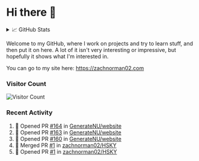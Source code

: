 # Hi there 👋

<details>
<summary>📈 GitHub Stats</summary>
<img src="http://github-profile-summary-cards.vercel.app/api/cards/profile-details?username=zachnorman02&theme=github"></img>

Note: languages listed are for public repos. Nowadays, my #1 language is probably JavaScript/TypeScript.

<img src="https://github-readme-stats-iota-gray.vercel.app/api/top-langs/?username=zachnorman02&langs_count=10&layout=compact" style="width:45%;vertical-align:middle"><img>
<img src="http://github-profile-summary-cards.vercel.app/api/cards/productive-time?username=zachnorman02&theme=github&utcOffset=-4" style="width:45%;vertical-align:middle"></img>

<img src="https://streak-stats.demolab.com/?user=zachnorman02" style="width:45%;vertical-align:middle"></img>
<img src="https://github-readme-stats-iota-gray.vercel.app/api?username=zachnorman02&count_private=true&show_icons=true" style="width:45%;vertical-align:middle">
</img>

<img src="https://github-readme-activity-graph.cyclic.app/graph?username=zachnorman02&theme=github-compact"></img>
</details>

Welcome to my GitHub, where I work on projects and try to learn stuff, and then put it on here. A lot of it isn't very interesting or impressive, but hopefully it shows what I'm interested in.

You can go to my site here: <https://zachnorman02.com>

### Visitor Count

![Visitor Count](https://profile-counter.glitch.me/zachnorman02/count.svg)

### Recent Activity
<!--START_SECTION:activity-->
1. 💪 Opened PR [#164](https://github.com/GenerateNU/website/pull/164) in [GenerateNU/website](https://github.com/GenerateNU/website)
2. 💪 Opened PR [#163](https://github.com/GenerateNU/website/pull/163) in [GenerateNU/website](https://github.com/GenerateNU/website)
3. 💪 Opened PR [#160](https://github.com/GenerateNU/website/pull/160) in [GenerateNU/website](https://github.com/GenerateNU/website)
4. 🎉 Merged PR [#1](https://github.com/zachnorman02/HSKY/pull/1) in [zachnorman02/HSKY](https://github.com/zachnorman02/HSKY)
5. 💪 Opened PR [#1](https://github.com/zachnorman02/HSKY/pull/1) in [zachnorman02/HSKY](https://github.com/zachnorman02/HSKY)
<!--END_SECTION:activity-->
